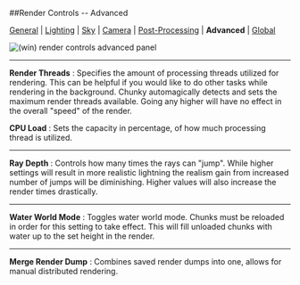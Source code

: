 ##Render Controls -- Advanced  

[General][0] | [Lighting][1] | [Sky][2] | [Camera][3] | [Post-Processing][4] | **Advanced** | [Global][6]  

[0]:render_controls_general.html
[1]:render_controls_lighting.html
[2]:render_controls_sky.html
[3]:render_controls_camera.html
[4]:render_controls_post-processing.html
[5]:render_controls_advanced.html
[6]:render_controls_global.html

![(win) render controls advanced panel](render_controls_advanced.png)  
 
----  

**Render Threads**
:   Specifies the amount of processing threads utilized for rendering. This can be helpful if you would like to do other tasks while rendering in the background. Chunky automagically detects and sets the maximum render threads available. Going any higher will have no effect in the overall "speed" of the render.  

**CPU Load**
:   Sets the capacity in percentage, of how much processing thread is utilized.  

----  

**Ray Depth**
:   Controls how many times the rays can "jump". While higher settings will result in more realistic lightning the realism gain from increased number of jumps will be diminishing. Higher values will also increase the render times drastically. 

----  

**Water World Mode**
:   Toggles water world mode. Chunks must be reloaded in order for this setting to take effect.
This will fill unloaded chunks with water up to the set height in the render.  

----  

**Merge Render Dump**
:   Combines saved render dumps into one, allows for manual distributed rendering.